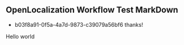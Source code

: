 ## OpenLocalization Workflow Test MarkDown
* b03f8a91-0f5a-4a7d-9873-c39079a56bf6 
thanks!

Hello world